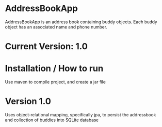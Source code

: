 # AddressBookApp
AddressBookApp is an address book containing buddy objects. Each buddy object has an associated name and phone number.

# Current Version: 1.0

# Installation / How to run
Use maven to compile project, and create a jar file 

# Version 1.0
Uses object-relational mapping, specifically jpa, to persist the addressbook and collection of buddies into SQLite database
